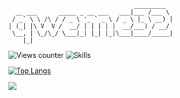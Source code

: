 ``` 
                                   _________  
  __ ___      _____ _ __ ___   ___|___ /___ \ 
 / _` \ \ /\ / / _ \ '_ ` _ \ / _ \ |_ \ __) |
| (_| |\ V  V /  __/ | | | | |  __/___) / __/ 
 \__, | \_/\_/ \___|_| |_| |_|\___|____/_____|
    |_|          
```

![Views counter](https://komarev.com/ghpvc/?username=qweme32&style=flat&color=f53936)
![Skills](https://img.shields.io/badge/Skills-c%2B%2B%2C%20python%2C%20js-f53936?&style=flat)

[![Top Langs](https://github-readme-stats.vercel.app/api/top-langs/?username=qweme32&layout=compact&theme=omni)](https://github.com/anuraghazra/github-readme-stats)

![](https://hit.yhype.me/github/profile?user_id=99718350)
